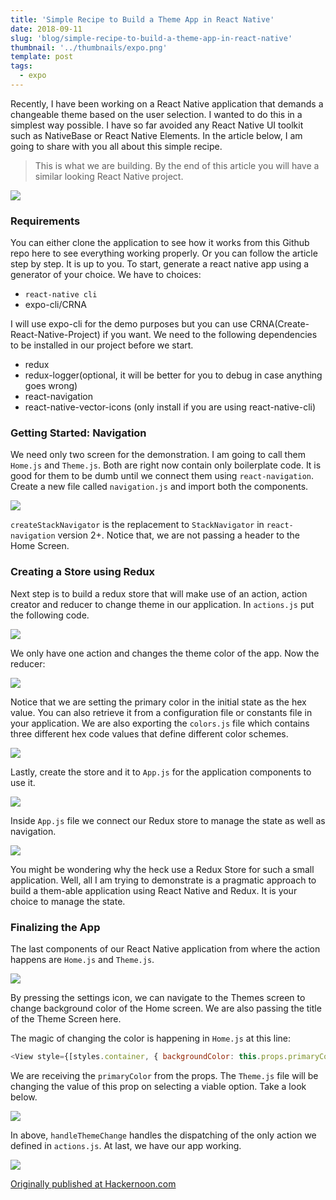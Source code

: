 ```yaml
---
title: 'Simple Recipe to Build a Theme App in React Native'
date: 2018-09-11
slug: 'blog/simple-recipe-to-build-a-theme-app-in-react-native'
thumbnail: '../thumbnails/expo.png'
template: post
tags:
  - expo
---
```


Recently, I have been working on a React Native application that demands a changeable theme based on the user selection. I wanted to do this in a simplest way possible. I have so far avoided any React Native UI toolkit such as NativeBase or React Native Elements. In the article below, I am going to share with you all about this simple recipe.

> This is what we are building. By the end of this article you will have a similar looking React Native project.

![](https://cdn-images-1.medium.com/max/800/1*NK6OqE6SWsT3ibxXDhkx6g.gif)

### Requirements

You can either clone the application to see how it works from this Github repo here to see everything working properly. Or you can follow the article step by step. It is up to you. To start, generate a react native app using a generator of your choice. We have to choices:

- `react-native cli`
- expo-cli/CRNA

I will use expo-cli for the demo purposes but you can use CRNA(Create-React-Native-Project) if you want. We need to the following dependencies to be installed in our project before we start.

- redux
- redux-logger(optional, it will be better for you to debug in case anything goes wrong)
- react-navigation
- react-native-vector-icons (only install if you are using react-native-cli)

### Getting Started: Navigation

We need only two screen for the demonstration. I am going to call them `Home.js` and `Theme.js`. Both are right now contain only boilerplate code. It is good for them to be dumb until we connect them using `react-navigation`. Create a new file called `navigation.js` and import both the components.

![](https://cdn-images-1.medium.com/max/800/1*hBNBbPck6EmD9Bq9NCAhzA.png)

`createStackNavigator` is the replacement to `StackNavigator` in `react-navigation` version 2+. Notice that, we are not passing a header to the Home Screen.

### Creating a Store using Redux

Next step is to build a redux store that will make use of an action, action creator and reducer to change theme in our application. In `actions.js` put the following code.

![](https://cdn-images-1.medium.com/max/800/1*T86eAgIOjKi5L0xyuqIxCA.png)

We only have one action and changes the theme color of the app. Now the reducer:

![](https://cdn-images-1.medium.com/max/800/1*n6CqWVOCKJw0an8y2UeqkQ.png)

Notice that we are setting the primary color in the initial state as the hex value. You can also retrieve it from a configuration file or constants file in your application. We are also exporting the `colors.js` file which contains three different hex code values that define different color schemes.

![](https://cdn-images-1.medium.com/max/800/1*bKG_BG6i7e7IvwT9p9zm5g.png)

Lastly, create the store and it to `App.js` for the application components to use it.

![](https://cdn-images-1.medium.com/max/800/1*EBI1jplYD7TB4oxkZMlp_A.png)

Inside `App.js` file we connect our Redux store to manage the state as well as navigation.

![](https://cdn-images-1.medium.com/max/800/1*4xA_ue2jr9WWItYKLQzCFA.png)

You might be wondering why the heck use a Redux Store for such a small application. Well, all I am trying to demonstrate is a pragmatic approach to build a them-able application using React Native and Redux. It is your choice to manage the state.

### Finalizing the App

The last components of our React Native application from where the action happens are `Home.js` and `Theme.js`.

![](https://cdn-images-1.medium.com/max/800/1*P08ni2pglIDyhL0h8SIgbg.png)

By pressing the settings icon, we can navigate to the Themes screen to change background color of the Home screen. We are also passing the title of the Theme Screen here.

The magic of changing the color is happening in `Home.js` at this line:

```js
<View style={[styles.container, { backgroundColor: this.props.primaryColor }]}>
```

We are receiving the `primaryColor` from the props. The `Theme.js` file will be changing the value of this prop on selecting a viable option. Take a look below.

![](https://cdn-images-1.medium.com/max/800/1*pqMt7rWFEqGI8H-Ml70rnQ.png)

In above, `handleThemeChange` handles the dispatching of the only action we defined in `actions.js`. At last, we have our app working.

![](https://cdn-images-1.medium.com/max/800/1*NK6OqE6SWsT3ibxXDhkx6g.gif)

[Originally published at Hackernoon.com](https://medium.com/hackernoon/simple-recipe-to-build-a-theme-app-in-react-native-8e2456f81bc5)
